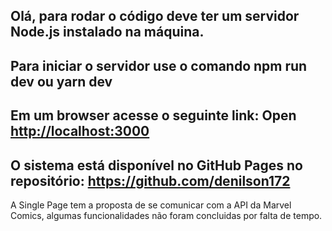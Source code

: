 Olá, para rodar o código deve ter um servidor Node.js instalado na máquina.
-----------------------------------------------------
Para iniciar o servidor use o comando
npm run dev ou yarn dev
-----------------------------------------------------
Em um browser acesse o seguinte link:
Open [http://localhost:3000](http://localhost:3000)
-----------------------------------------------------
O sistema está disponível no GitHub Pages no repositório:
https://github.com/denilson172
-----------------------------------------------------
A Single Page tem a  proposta de se comunicar com a API da Marvel Comics, algumas funcionalidades não foram concluidas por falta de tempo.
